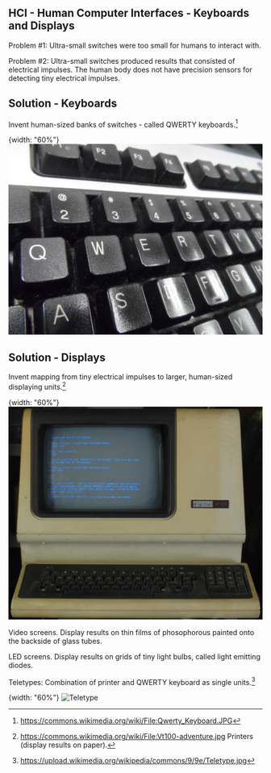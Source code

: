 
## HCI - Human Computer Interfaces - Keyboards and Displays


Problem #1: Ultra-small switches were too small for humans to interact with.

Problem #2: Ultra-small switches produced results that consisted of electrical impulses.  The human body does not have precision sensors for detecting tiny electrical impulses.


## Solution - Keyboards
Invent human-sized banks of switches - called QWERTY keyboards.[^mb]

{width: "60%"}
![Qwerty_Keyboard.JPG](resources/Qwerty_Keyboard.JPG)


[^mb]: https://commons.wikimedia.org/wiki/File:Qwerty_Keyboard.JPG

## Solution - Displays

Invent mapping from tiny electrical impulses to larger, human-sized displaying units.[^vt100]

{width: "60%"}
![Vt100-adventure.jpg](resources/Vt100-adventure.jpg)


[^vt100]:https://commons.wikimedia.org/wiki/File:Vt100-adventure.jpg
Printers (display results on paper).

Video screens.  Display results on thin films of phosophorous painted onto the backside of glass tubes.

LED screens. Display results on grids of tiny light bulbs, called light emitting diodes.

Teletypes: Combination of printer and QWERTY keyboard as single units.[^tty]

{width: "60%"}
![Teletype](resources/Teletype.jpg)

[^tty]:https://upload.wikimedia.org/wikipedia/commons/9/9e/Teletype.jpg